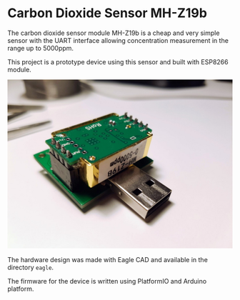 # Carbon Dioxide Sensor MH-Z19b

The carbon dioxide sensor module MH-Z19b is a cheap and very simple sensor with the UART interface allowing concentration measurement in the range up to 5000ppm.

This project is a prototype device using this sensor and built with ESP8266 module.

![CO2 Sensor](images/co2-sensor.jpg)

The hardware design was made with Eagle CAD and available in the directory `eagle`.

The firmware for the device is written using PlatformIO and Arduino platform.